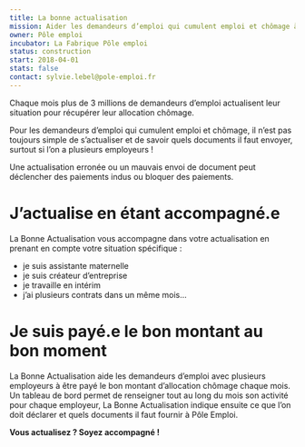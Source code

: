```yaml
---
title: La bonne actualisation
mission: Aider les demandeurs d’emploi qui cumulent emploi et chômage à être payé le bon montant d’allocation chômage chaque mois.
owner: Pôle emploi
incubator: La Fabrique Pôle emploi
status: construction
start: 2018-04-01 
stats: false
contact: sylvie.lebel@pole-emploi.fr
---
```


Chaque mois plus de 3 millions de demandeurs d’emploi actualisent leur situation pour récupérer leur allocation chômage. 

Pour les demandeurs d’emploi qui cumulent emploi et chômage, il n’est pas toujours simple de s’actualiser et de savoir quels documents il faut envoyer, surtout si l’on a plusieurs employeurs !

Une actualisation erronée ou un mauvais envoi de document peut déclencher des paiements indus ou bloquer des paiements.


J’actualise en étant accompagné.e 
========
La Bonne Actualisation vous accompagne dans votre actualisation en prenant en compte votre situation spécifique : 
- je suis assistante maternelle
- je suis créateur d’entreprise
- je travaille en intérim
- j’ai plusieurs contrats dans un même mois...


Je suis payé.e le bon montant au bon moment 
========
La Bonne Actualisation aide les demandeurs d’emploi avec plusieurs employeurs à être payé le bon montant d’allocation chômage chaque mois.
Un tableau de bord permet de renseigner tout au long du mois son activité pour chaque employeur, La Bonne Actualisation indique ensuite ce que l’on doit déclarer et quels documents il faut fournir à Pôle Emploi.           


**Vous actualisez ? Soyez accompagné !**

